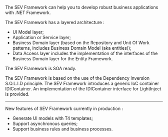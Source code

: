 The SEV Framework can help you to develop robust business applications with .NET Framework.

The SEV Framework has a layered architecture :
 - UI Model layer;
 - Application or Service layer;
 - Business Domain layer (based on the Repository and Unit Of Work patterns, includes Business Domain Model (aka entities));
 - Data Access layer includes the implementation of the interfaces of the Business Domain layer for the Entity Framework.

The SEV Framework is SOA ready.

The SEV Framework is based on the use of the Dependency Inversion S.O.L.I.D principle. The SEV Framework introduces a generic IoC container IDIContainer. An implementation of the IDIContainer interface for LightInject is provided.

---

New features of SEV Framework currently in production :

- Generate UI models with T4 templates;
- Support asynchronous queries;
- Support business rules and business processes.
